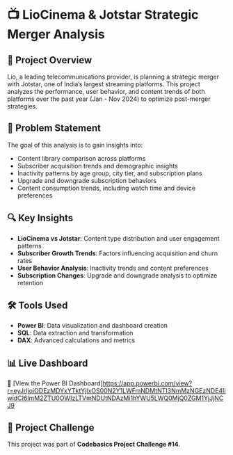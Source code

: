 # 📺 LioCinema & Jotstar Strategic Merger Analysis

## 📌 Project Overview
Lio, a leading telecommunications provider, is planning a strategic merger with Jotstar, one of India’s largest streaming platforms. This project analyzes the performance, user behavior, and content trends of both platforms over the past year (Jan - Nov 2024) to optimize post-merger strategies.

## 🎯 Problem Statement
The goal of this analysis is to gain insights into:
- Content library comparison across platforms
- Subscriber acquisition trends and demographic insights
- Inactivity patterns by age group, city tier, and subscription plans
- Upgrade and downgrade subscription behaviors
- Content consumption trends, including watch time and device preferences

## 🔍 Key Insights
- **LioCinema vs Jotstar**: Content type distribution and user engagement patterns
- **Subscriber Growth Trends**: Factors influencing acquisition and churn rates
- **User Behavior Analysis**: Inactivity trends and content preferences
- **Subscription Changes**: Upgrade and downgrade analysis to optimize retention

## 🛠️ Tools Used
- **Power BI**: Data visualization and dashboard creation
- **SQL**: Data extraction and transformation
- **DAX**: Advanced calculations and metrics

## 📊 Live Dashboard
🔗 [View the Power BI Dashboard]https://app.powerbi.com/view?r=eyJrIjoiODEzMDYxYTktYjIxOS00N2Y1LWFmNDMtNTI3NmMzNGEzNDE4IiwidCI6ImM2ZTU0OWIzLTVmNDUtNDAzMi1hYWU5LWQ0MjQ0ZGM1YjJjNCJ9

## 🚀 Project Challenge
This project was part of **Codebasics Project Challenge #14**.


